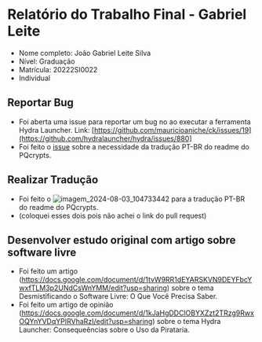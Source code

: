 # Relatório do Trabalho Final - Gabriel Leite

* Nome completo: João Gabriel Leite Silva
* Nível: Graduação
* Matrícula: 20222SI0022
* Individual

## Reportar Bug 

* Foi aberta uma issue para reportar um bug no ao executar a ferramenta Hydra Launcher. Link: [https://github.com/mauricioaniche/ck/issues/19](https://github.com/hydralauncher/hydra/issues/880]
* Foi feito o [issue]([https://github.com/okkur/syna/pull/573](https://github.com/Anish-M-code/pqcrypt/issues/20#issuecomment-2306482366)) sobre a necessidade da tradução PT-BR do readme do PQcrypts.

## Realizar Tradução

* Foi feito o ![imagem_2024-08-03_104733442](https://github.com/user-attachments/assets/351ac576-78f2-45e7-ae40-028ebfa4478c) para a tradução PT-BR do readme do PQcrypts.
* (coloquei esses dois pois não achei o link do pull request)

## Desenvolver estudo original com artigo sobre software livre

* Foi feito um artigo (https://docs.google.com/document/d/1tvW9RR1dEYARSKVN9DEYFbcYwxfTLM3p2UNdCsWnYMM/edit?usp=sharing) sobre o tema Desmistificando o Software Livre: O Que Você Precisa Saber.
* Foi feito um artigo de opinião (https://docs.google.com/document/d/1kJaHgDDClOBYXZzt2TRzg9RwxOQYnYVDqYPIRVhaRzI/edit?usp=sharing) sobre o tema  Hydra Launcher: Consequeências sobre o Uso da Pirataria.



